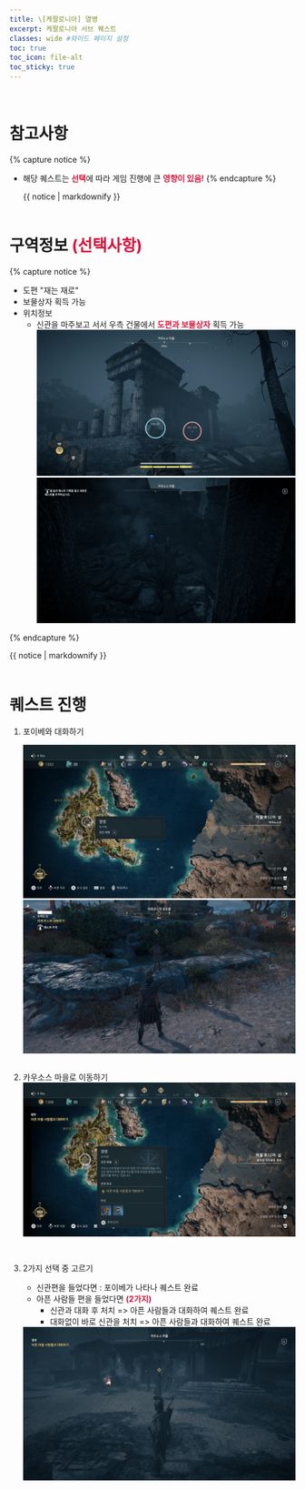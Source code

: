 ```yaml
---
title: \[케팔로니아] 열병
excerpt: 케팔로니아 서브 퀘스트
classes: wide #와이드 페이지 설정
toc: true
toc_icon: file-alt
toc_sticky: true
---
```


<head>
    <style type="text/css">
        aside { font-size: 22px; }
        section { font-size: 16px; }
        .notice--primary > ul, .notice--warning > ul { font-size: 14px; }
        tbody, th { text-align: center; }
        .notice--warning { width: 50%; margin-left: 24px; }
        b { color: crimson; }
    </style>
</head>
<br/>

# 참고사항
{% capture notice %}
* 해당 퀘스트는 <b>선택</b>에 따라 게임 진행에 큰 <b>영향이 있음!</b>
{% endcapture %}

<div class="notice--warning">{{ notice | markdownify }}</div>
<br/>



# 구역정보 <b>(선택사항)</b>
{% capture notice %}
* 도편 "재는 재로"
* 보물상자 획득 가능
* 위치정보
    - 신관을 마주보고 서서 우측 건물에서 <b>도편과 보물상자</b> 획득 가능
        <figure class="half" style="margin: 0px;">
            <a href="https://raw.githubusercontent.com/kimguri/kimguri.github.io/master/assets/images/aoc/kephallonia/07-Blood-Fever/3-1.png">
                <img src="https://raw.githubusercontent.com/kimguri/kimguri.github.io/master/assets/images/aoc/kephallonia/07-Blood-Fever/3-1.png">
            </a>
            <a href="https://raw.githubusercontent.com/kimguri/kimguri.github.io/master/assets/images/aoc/kephallonia/07-Blood-Fever/3-2.png">
                <img src="https://raw.githubusercontent.com/kimguri/kimguri.github.io/master/assets/images/aoc/kephallonia/07-Blood-Fever/3-2.png">
            </a>
        </figure>

{% endcapture %}

<div class="notice--primary">{{ notice | markdownify }}</div>
<br/>


# 퀘스트 진행

1. 포이베와 대화하기
    <figure class="half" style="margin: 0px;">
        <a href="https://raw.githubusercontent.com/kimguri/kimguri.github.io/master/assets/images/aoc/kephallonia/07-Blood-Fever/1-1.png">
            <img src="https://raw.githubusercontent.com/kimguri/kimguri.github.io/master/assets/images/aoc/kephallonia/07-Blood-Fever/1-1.png">
        </a>
        <a href="https://raw.githubusercontent.com/kimguri/kimguri.github.io/master/assets/images/aoc/kephallonia/07-Blood-Fever/1-2.png">
            <img src="https://raw.githubusercontent.com/kimguri/kimguri.github.io/master/assets/images/aoc/kephallonia/07-Blood-Fever/1-2.png">
        </a> 
    </figure>
    <pre></pre>

2. 카우소스 마을로 이동하기
    <a href="https://raw.githubusercontent.com/kimguri/kimguri.github.io/master/assets/images/aoc/kephallonia/07-Blood-Fever/2.png">
        <img src="https://raw.githubusercontent.com/kimguri/kimguri.github.io/master/assets/images/aoc/kephallonia/07-Blood-Fever/2.png">
    </a>
    
    <pre></pre>
    <pre></pre>
    

3. 2가지 선택 중 고르기
    - 신관편을 들었다면 : 포이베가 나타나 퀘스트 완료
    - 아픈 사람들 편을 들었다면 <b>(2가지)</b>
        - 신관과 대화 후 처치 => 아픈 사람들과 대화하여 퀘스트 완료
        - 대화없이 바로 신관을 처치 => 아픈 사람들과 대화하여 퀘스트 완료
    <a href="https://raw.githubusercontent.com/kimguri/kimguri.github.io/master/assets/images/aoc/kephallonia/07-Blood-Fever/4.png">
        <img src="https://raw.githubusercontent.com/kimguri/kimguri.github.io/master/assets/images/aoc/kephallonia/07-Blood-Fever/4.png">
    </a>
